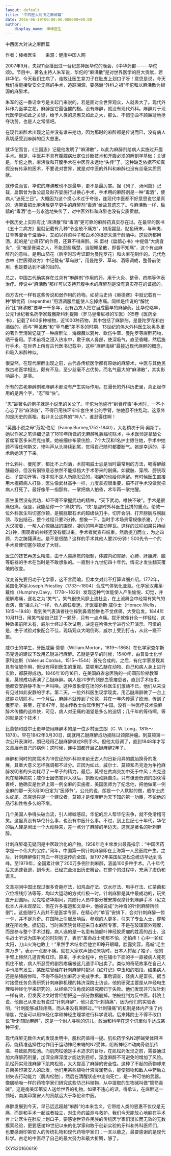 ```yaml
---
layout: default
title: '中西医大对决之麻醉篇'
date: 2016-06-19T00:00:00.000000+08:00
author:
    display_name: 棒棒医生
---
```


中西医大对决之麻醉篇

作者：棒棒医生　　来源：健康中国人网

2007年9月，央视11台播出过一台纪念神医华佗的晚会，《中华药都------华佗颂》。节目中，著名主持人朱军说，华佗的“麻沸散”是对世界医学的巨大贡献，若非华佗，今天我们生病了，谁敢让医生拿刀子在肚皮上划口子呀！意思是说，今天我们得能接受安全无痛的手术，追踪溯源，要感谢“外科之祖”华佗和以麻沸散为根源的麻醉术。

朱军的这一番话幸亏是关起门来说的，若是面对全世界观众，人就丢大了。现代外科作为医学之花，麻醉是它最强健的根。没有麻醉，就没有现代外科。麻醉对于现代医学是如此之关键，给予人类的恩惠又如此之大，那么，不惜歪曲不顾廉耻地抢夺功劳，也是人之常情吧。

在现代麻醉术出现之前并没有谁来抢功，因为那时的麻醉都是传说而已，没有病人真切感受到麻醉的巨大恩惠。

就华佗而言，《三国志》记载他发明了“麻沸散”，以此为麻醉剂给病人实施过开腹手术。但是，中医并不具有腹腔病灶定位诊断技术和开腹必须的解剖学基础；关键是，华佗之后，麻沸散和开腹手术在中医界永远地“失传”了。这种缺乏依据不知真假没有传承的医术，不要说对世界，就是对中医的外科和麻醉也没有丝毫实质贡献。

就传说而言，华佗的麻沸散也不是最早，更不是最厉害。据《列子．汤问篇》记载，扁鹊曾为鲁公扈及赵齐婴施行过换心手术，手术用的麻醉剂是一种“毒酒”，使病人“迷死三日”。大概因为这个换心术过于夸张，连现代中医都不好意思说它是真的，连带着把比麻沸散更早更牛的麻醉剂“毒酒”给故意遗忘了。与麻沸散一样，扁鹊的“毒酒”也一劳永逸地失传了，对中医外科和麻醉也没有实质贡献。

中医历史上实际有比“麻沸散”和“毒酒”更可靠的麻醉药真实存在过。在最早的医书《五十二病方》里就记载有几种“令金疮不痛方”，如用鼹鼠、鲇鱼研末，与辛夷、甘草等混合于温酒中，又如以荠菜种子和白术的根研末混于醇酒中。这些药都用酒，起的是“止痛药”的作用，还算不得麻醉。宋.窦材《扁鹊心书》中提倡“大病宜灸”，但“唯是膏粱之人，不能忍耐痛楚，当服睡圣散，即昏不知痛”，这个有点麻醉剂的意味，是用山茄花（后李时珍考证即为曼陀罗花）和火麻花制作的。元代危亦林《世医得效方》中记载有“草乌散”，用曼陀罗、草乌、酒等调成，整骨前使用，也是要达到不痛的目的。

总之，中国古代确实存在过具有“麻醉剂”作用的药，用于火灸、整骨、疮疡等体表治疗。传说中“麻沸散”那样可以支持开腹手术的麻醉剂是没有真实存在的证据的。

西方古代一样有这些传说和弱作用的药物。如荷马史诗《奥德赛》中就记载有一种“解忧药（nepenthe）”用酒调服后能使人忘掉疼痛。同样是传说的“解忧药”比“麻沸散”要早一千多年，没有西方人把它当成最早的麻醉药。比华佗略早，公元1世纪著名药学家戴俄斯科利提斯（罗马皇帝尼禄的军医）的5卷《医药全书》，记载了600多种植物，近1000种药物，其中包括了麻醉剂，是曼陀罗花和白酒做的。而与“睡圣散”和“草乌散”差不多的时期，13世纪的伟大外科医生狄奥多里的著作里清晰记载了一种麻醉法：海绵蘸以鸦片、欧伤牛草、曼陀罗等麻醉药物，晒干备用。手术前将之浸入热水中，敷于病人鼻部，使深吸气，直至昏睡，然后施行手术。在世界上所有古代医书记载中，这种“麻醉海绵”最接近现代麻醉的概念，和吸入麻醉神似。

很显然，在现代麻醉出现之前，古代各传统医学都有原始的麻醉术，中医与其他民族古老医学相比，颇有不及，至少丝毫不占优势。而名气最大的“麻沸散”，其实影响最小，是零。

所有的古老麻醉剂和麻醉术都没有产生实际作用。在漫长的外科历史里，真正起作用的是两个字，“忍”和“快”。

“忍”最著名的例子就是小说里的关公了。华佗为他施行“刮骨疗毒”手术时，一不小心忘了带“麻沸散”，不得已用铁环牢牢套住关公的手臂，怕他忍不住乱动。这意外的是历史的真相。若非关公这样的“神人”，谁忍得住啊！

“英国小说之母”范妮·伯尼（Fanny.Burney,1752-1840），大名稍次于简·奥斯丁。她以作家之笔详细记录了1810年所做的无麻醉乳腺癌切除术，手术医师是拿破仑首席军医多米尼克拉莱。她被细纱布蒙住脸，7个大汉和1名护士摁住她，手术中她顾不得任何斯文，惨叫声从头持续到尾，觉得自己随时都要断气。她是幸运的，手术后她活了下来。

什么鸦片、曼陀罗，都比不上烈酒，术前喝威士忌是当时最常用的方法，喝得醉醺醺最好。但没有钢铁意志依然不能抵挡大手术带来的剧痛，如截肢、穿颅、膀胱取石、子宫切开等，根本就不是人所能忍受的，喝醉的也给你痛醒。有时候医生直接用木棍把病人打昏，医生像武林高手一样，力度拿捏很重要，搞不好手术没做就把病人打死了。最好像平一指那样，一掌把病人拍昏，术毕再一掌拍醒。

医生虽然没有武功，却不得不掌握武功的精神，“天下武功，唯快不破”。手术是很痛很痛，但是，我能给你一个“痛快”的。“快”是那时外科医生比拼的重点。伦敦一位外科医生叫切塞尔顿，是膀胱取石术的超级快刀手。切开会阴、打开膀胱与膀胱颈、取出结石，整个过程只要2分钟。想象一下，当时手术场景常规像杀猪，几个大汉按着，一帮人心惊胆战的围观，凄厉的叫声震动屋瓦。这样的过程如果只持续2分钟，围观者的神经还没有缓过来，手术者就宣布结束，然后提刀而立，为之四顾，为之踌躇满志。是不是很酷？这样的手术其他人要20分钟！500先令一个的手术费使切塞尔顿发了大财。

医生的技艺再怎么精进，由于人类痛觉的限制，体腔内如胃肠、心肺、肝胆脾、脑等脏器的手术在当时是不敢想象的。一直到十九世纪四十年代，情况才发生翻天覆地的改变。

改变首先要归功于化学家，这不言而喻，但本文对此不打算详细介绍。1772年，英国化学家Joseph.Priestley（1733～1804）合成气体氧化亚氮。化学家汉弗莱·戴维（Humphry.Davy，1778～1829）发现这种气体能使人产生愉悦、幻觉，并缓解疼痛，遂名之为“笑气”。笑气很快风靡上流社会，在上流舞会中经常有笑气的表演，像“摇头丸”一样，令人疯狂着迷。牙医霍勒斯·威尔士（Horace.Wells，1815～1848）看到笑气表演者往往摔到鼻青脸肿也不觉疼痛，大受启发。1844年10月11日，用笑气给自己拔了一颗牙，只有一点点痛。拔牙就像针灸一样轻松，这种效果前所未有，威尔士经过多次试用，决定在哈佛大学进行公开演示。可惜的是，由于试验对象配合不佳，现场观众大喝倒彩，威尔士受到打击，从此一蹶不振。

威尔士的学生，牙医威廉·莫顿（William.Morton，1819～1868）在化学家查尔斯杰克逊的建议下改用乙醚进行麻醉。乙醚是更早的时候，1540年，由普鲁士化学家科达斯（Valerius.Cordus，1515～1544）首先合成的。之后，有化学家发现其具有催眠作用，但没有得到医生的重视。莫顿用乙醚在动物、自己和病人身上进行实验，都获得成功。1846年10月16日，在美国麻省总医院的一间圆形阶梯教室里，莫顿成功表演了乙醚麻醉。病人是20岁的颈部血管瘤患者，直到手术结束，他都安安静静不发一声叫唤。这种景象使在场的外科医生们激动不已，他们从来没有见过如此安静的手术。第二天，一位外科医生现学现卖，用乙醚麻醉做了一台上肢肿块切除术。一个月后，麻醉术就传到了伦敦，并在一年内传遍了欧洲，传到了俄罗斯。甚至，在1847年，就由传教士伯驾传到了中国。没有一种医疗技术像麻醉术传播的这样快，可见，病人对无痛的渴望是多么的迫切；几千年的等待啊，等的就是这个技术！

比莫顿和威尔士更早使用麻醉术的是一位乡村医生朗（C. W. Long，1815～1878）。早在1842年3月30日，朗就用乙醚麻醉成功摘除过颈部肿瘤。到莫顿第一次公开表演时，朗已经用乙醚麻醉做过8例手术。但他太低调了，直到1848年才写文章展示自己的病例；这时候，连中国都开展乙醚麻醉2年了。

麻醉和同时的防腐术为19世纪的外科带来前无古人的日新月异的脱胎换骨的发展，其重大意义怎样强调都不过分。正因为如此，威尔士、莫顿和杰克逊为争抢麻醉发明者的头功耗尽了一辈子的精力。最后，莫顿在贫病交加中死于中风；杰克逊死在精神病院；威尔士因伤害罪入狱后，割断股动脉自杀。只有谦逊低调的朗获得善终，他确实是世界上第一例全麻的实施者，美国医师为了纪念他，把他做第一例全麻的那一天3月30日定为“医师节”。公允的说，朗是一个人默默的做，威尔士虎头蛇尾，杰克逊只是一个建议者，莫顿才是使麻醉为天下知的第一功臣，不论他的品行和性格多么的不堪。

几个美国人争得头破血流，引人唏嘘感叹。华佗的后人帮华佗去争，就不免滑稽可笑。这里真没有华佗什么事，也没有中医什么事。不过，到上世纪七十年代，华佗的后人硬是闹出一个大动静来，差一点分了麻醉的半边天。这就是著名的针刺麻醉。

针刺麻醉毫无疑问是中医政治化的产物。1958年毛主席发出最高指示：“中国医药学是一个伟大的宝库。”同年，中国第一例针刺麻醉即在上海第一人民医院产生。之后，针刺麻醉像打鸡血一样迅速传向全国，至1972年美国尼克松总统访华达到高峰。至1979年，全国累计做了200万多例针刺麻醉，涵盖100多种手术。八十年代后又迅速衰退，到今天，已经完全淡出历史舞台。在整个的过程中，充满了虚伪和谎言。

文革期间中国出现过很多奇葩疗法，如鸡血疗法、饮水疗法、甩手疗法、红茶菌和穴位埋线疗法等等，均以大运动的方式红极一时。针刺麻醉是其中最成功的，玩笑直开到国际。尼克松访华期间，其随行人员中部分被安排观摩针刺麻醉手术（尼克松本人并未观摩过，但在许多报道和文章中，他被说成“为神奇的针刺麻醉所倾倒”）。这些随行人员并不是医学专家，在精心的“单盲”安排下，会对针刺麻醉一惊一乍，并不足为奇。在国际上引起反响后，参观的人更多，引来了专业人士，穿帮就在所难免。据记载，当时某医院曾经迎来日本麻醉专家，不是在玻璃窗外观摩，而是参与整个手术过程。病人选的是一名患有脑额叶神经胶质瘤的姓高的战士，这名战士听说为国争光的时刻到了，表示“革命战士死都不怕，还怕疼！心中一轮红太阳，刀山火海也敢上！”果然手术结束后他立即睁开眼睛，脸露笑容，高喊“毛主席万岁”，表示一点都不痛。就在大家欢声鼓动庆功时，日本人捋起了袖子，他的手臂上赫然几道青紫红印。原来，手术全程中，他在铺巾下面的手一直被病人死死抓住不放，病人所忍受的剧烈疼痛被这几道手印出卖了。类似的奇葩故事在自己人中也屡有发生，某医院曾经在针刺麻醉时配以《红灯记》李玉和的唱段。结果病人还是杀猪般惨叫，不得不临时加麻药才完成手术。事后调查，怪病人是富农。据当时接受任务负责研究针刺麻醉机理的韩济深院士访谈，他的研究主要是从神经电生理和神经化学来研究的，从经络穴位角度的研究都归于失败。他们发现非穴位针刺一样有效，但发表论文时曾经想把这一部分数据删掉，怕被批判为反中医。韩院士说，他自己从来没有说过“针刺麻醉”，他只说“针刺镇痛”，因为他们的实验表明，“针刺能够减轻疼痛，而从来没有麻醉过。”“针刺镇痛”的机制是体内产生了内啡肽，完全可以用神经化学和神经生理学进行科学说明。后来韩院士不得不改口说“针刺辅助麻醉”，这是一个耐人寻味的词儿，政治和科学在这个词里似乎达成某种平衡。

现代麻醉无数伟大的发现发明中，肌松药值得一提。肌松药学名N2胆碱受体阻滞药，能精准选择性地作用于运动神经末端的N2受体，阻断神经冲动向骨骼肌传递，导致肌肉松弛。而肌肉松弛是手术追求的目标，在肌松药发现之前，需要通过加大麻醉药剂量，加深全麻深度才能达到目标，深度麻醉不可避免的增加了风险。肌松药实现浅麻醉下肌肉松弛，大大提高了麻醉的安全性。这种了不起的药物却来自南美印第安人的启发，他们用某些植物汁液浸润箭头，能使猎物和敌人中箭后立刻失去行动能力（肌肉松弛），然后在清醒状态中走向死亡，是一种可怕的武器。像屠呦呦一样的药物学家们研究这些防己科植物，从中提取的生物碱叫做“筒箭毒碱”，这是南美印第安人送给世界的礼物。如果不违心的话，得承认，在麻醉这一领域，南美印第安人的贡献远大于华佗和中医。

麻醉发展到今天，早已远远超越“麻醉”的本来含义，它带给人类的恩惠不仅仅是无痛，而是和手术一起或者独立，对生命的监测与救护。我们今天能放心地躺在手术台上让医生在肚皮上划口子，要感谢世界各民族的传统医学家们漫长而无效的无数摸索经验，更要感谢19世纪以来的化学家和敢于创新实验的牙科和外科医师们，也要感谢印第安人的传统礼物和现代药物学家们；一言以蔽之，最要感谢的是现代科学。古老的中医尽了自己的最大努力和最大折腾，够了。

(XYS20160619)

